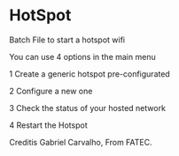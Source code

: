 # HotSpot
Batch File to start a hotspot wifi

You can use 4 options in the main menu

1 Create a generic hotspot pre-configurated

2 Configure a new one

3 Check the status of your hosted network

4 Restart the Hotspot


Creditis Gabriel Carvalho, From FATEC.
